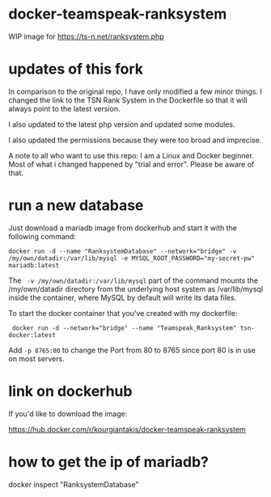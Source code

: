 # docker-teamspeak-ranksystem
WIP image for https://ts-n.net/ranksystem.php

# updates of this fork

In comparison to the original repo, I have only modified a few minor things.
I changed the link to the TSN Rank System in the Dockerfile so that it will always point to the latest version.

I also updated to the latest php version and updated some modules.

I also updated the permissions because they were too broad and imprecise.

A note to all who want to use this repo:
I am a Linux and Docker beginner. Most of what i changed happened by "trial and error". Please be aware of that.

# run a new database

Just download a mariadb image from dockerhub and start it with the following command:

```docker run -d --name "RanksystemDatabase" --network="bridge" -v /my/own/datadir:/var/lib/mysql -e MYSQL_ROOT_PASSWORD="my-secret-pw" mariadb:latest``` 

The ``` -v /my/own/datadir:/var/lib/mysql```  part of the command mounts the /my/own/datadir directory from the underlying host system as /var/lib/mysql inside the container, where MySQL by default will write its data files.

To start the docker container that you've created with my dockerfile:

``` docker run -d --network="bridge" --name "Teamspeak_Ranksystem" tsn-docker:latest``` 

Add ```-p 8765:80```  to change the Port from 80 to 8765 since port 80 is in use on most servers.

# link on dockerhub

If you'd like to download the image:

https://hub.docker.com/r/kourgiantakis/docker-teamspeak-ranksystem

# how to get the ip of mariadb?
docker inspect "RanksystemDatabase"
